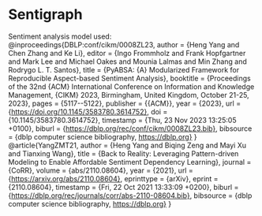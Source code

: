 # Sentigraph

Sentiment analysis model used:
@inproceedings{DBLP:conf/cikm/0008ZL23,
author = {Heng Yang and
Chen Zhang and
Ke Li},
editor = {Ingo Frommholz and
Frank Hopfgartner and
Mark Lee and
Michael Oakes and
Mounia Lalmas and
Min Zhang and
Rodrygo L. T. Santos},
title = {PyABSA: {A} Modularized Framework for Reproducible Aspect-based Sentiment
Analysis},
booktitle = {Proceedings of the 32nd {ACM} International Conference on Information
and Knowledge Management, {CIKM} 2023, Birmingham, United Kingdom,
October 21-25, 2023},
pages = {5117--5122},
publisher = {{ACM}},
year = {2023},
url = {https://doi.org/10.1145/3583780.3614752},
doi = {10.1145/3583780.3614752},
timestamp = {Thu, 23 Nov 2023 13:25:05 +0100},
biburl = {https://dblp.org/rec/conf/cikm/0008ZL23.bib},
bibsource = {dblp computer science bibliography, https://dblp.org}
}
@article{YangZMT21,
author = {Heng Yang and
Biqing Zeng and
Mayi Xu and
Tianxing Wang},
title = {Back to Reality: Leveraging Pattern-driven Modeling to Enable Affordable
Sentiment Dependency Learning},
journal = {CoRR},
volume = {abs/2110.08604},
year = {2021},
url = {https://arxiv.org/abs/2110.08604},
eprinttype = {arXiv},
eprint = {2110.08604},
timestamp = {Fri, 22 Oct 2021 13:33:09 +0200},
biburl = {https://dblp.org/rec/journals/corr/abs-2110-08604.bib},
bibsource = {dblp computer science bibliography, https://dblp.org}
}
